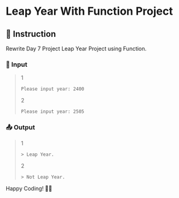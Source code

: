# Leap Year With Function Project

## 📄 Instruction
Rewrite Day 7 Project Leap Year Project using Function.


### 📝 Input
>1
>```
>Please input year: 2400
>```
>2
>```
>Please input year: 2505
>```

### 📤 Output
>1
>```
>> Leap Year.
>```
>2
>```
>> Not Leap Year.
>```

Happy Coding! 🚀✨
